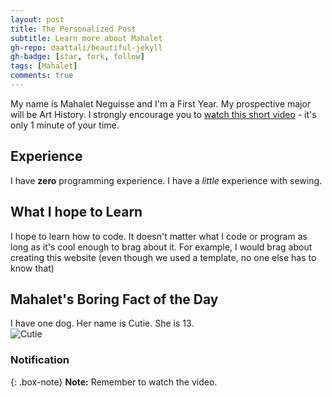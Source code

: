 ```yaml
---
layout: post
title: The Personalized Post
subtitle: Learn more about Mahalet
gh-repo: daattali/beautiful-jekyll
gh-badge: [star, fork, follow]
tags: [Mahalet]
comments: true
---
```


My name is Mahalet Neguisse and I'm a First Year. My prospective major will be Art History.  I strongly encourage you to [watch this short video](https://www.youtube.com/watch?v=s50vvwTystA&list=LL&index=44) - it's only 1 minute of your time.



## Experience

I have **zero** programming experience. I have a _little_ experience with sewing. 



## What I hope to Learn 

I hope to learn how to code. It doesn't matter what I code or program as long as it's cool enough to brag about it. For example, I would brag about creating this website (even though we used a template, no one else has to know that) 



## Mahalet's Boring Fact of the Day 

I have one dog. Her name is Cutie. She is 13.  
![Cutie](https://mahalet.github.io/assets/img/cutiepfp.png) 






### Notification

{: .box-note}
**Note:** Remember to watch the video.


